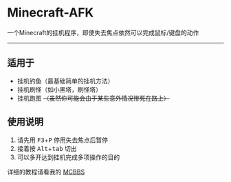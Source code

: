 # Minecraft-AFK
一个Minecraft的挂机程序，即使失去焦点依然可以完成鼠标/键盘的动作

---

## 适用于
- 挂机钓鱼（最基础简单的挂机方法）
- 挂机刷怪（如小黑塔，刷怪塔）
- 挂机跑图 ~~（虽然你可能会由于某些意外情况惨死在路上）~~

## 使用说明
1. 请先用 <kbd>F3</kbd>+<kbd>P</kbd> 停用失去焦点后暂停
2. 接着按 <kbd>Alt</kbd>+<kbd>tab</kbd> 切出
3. 可以多开达到挂机完成多项操作的目的<br>

详细的教程请看我的 [MCBBS](https://www.mcbbs.net/thread-984834-1-1.html)<br>
